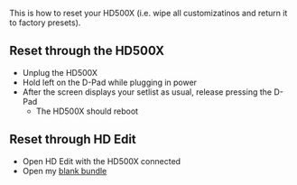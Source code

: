 This is how to reset your HD500X (i.e. wipe all customizatinos and return it to factory presets).

## Reset through the HD500X

* Unplug the HD500X
* Hold left on the D-Pad while plugging in power
* After the screen displays your setlist as usual, release pressing the D-Pad
    * The HD500X should reboot

## Reset through HD Edit

* Open HD Edit with the HD500X connected
* Open my [blank bundle](/Personal/Blank/POD%20HD500X%20Bundle.5xb)